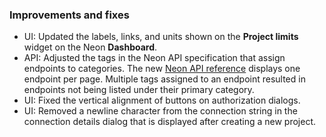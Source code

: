 ### Improvements and fixes

- UI: Updated the labels, links, and units shown on the **Project limits** widget on the Neon **Dashboard**.
- API: Adjusted the tags in the Neon API specification that assign endpoints to categories. The new [Neon API reference](https://api-docs.neon.tech/reference/getting-started-with-neon-api) displays one endpoint per page. Multiple tags assigned to an endpoint resulted in endpoints not being listed under their primary category.
- UI: Fixed the vertical alignment of buttons on authorization dialogs.
- UI: Removed a newline character from the connection string in the connection details dialog that is displayed after creating a new project.
